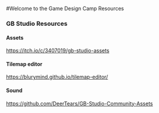 #Welcome to the Game Design Camp Resources

### GB Studio Resources
#### Assets
https://itch.io/c/3407019/gb-studio-assets

#### Tilemap editor
https://blurymind.github.io/tilemap-editor/


#### Sound
https://github.com/DeerTears/GB-Studio-Community-Assets


